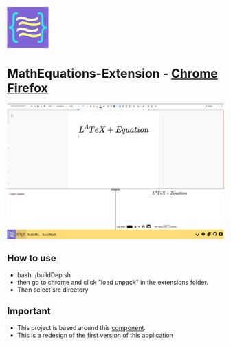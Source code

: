 ![logo for MathEquation Extension](https://github.com/brendena/MathEquations-ExtensionV2/blob/master/logo.png?raw=true)
# MathEquations-Extension - [Chrome](https://chrome.google.com/webstore/detail/math-equations/fkioioejambaepmmpepneigdadjpfamh?hl=en) [Firefox](https://addons.mozilla.org/en-US/firefox/addon/math-equations-anywhere)


![example](https://github.com/brendena/MathEquations-ExtensionV2/blob/master/exampleScreenShot.png?raw=true)



## How to use
* bash ./buildDep.sh
* then go to chrome and click "load unpack" in the extensions folder.  
* Then select src directory

## Important
* This project is based around this [component](https://github.com/brendena/MathEquations-component/blob/master/README.md). 
* This is a redesign of the [first version](https://github.com/brendena/MathEquations-component/blob/master/README.md) of this application 